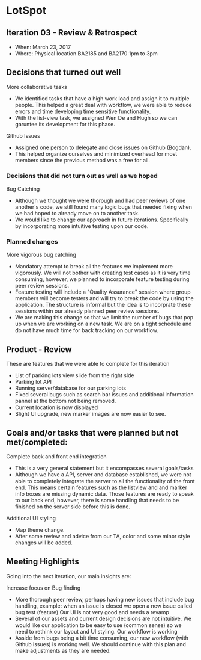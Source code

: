 # LotSpot

## Iteration 03 - Review & Retrospect

 * When: March 23, 2017
 * Where: Physical location BA2185 and BA2170 1pm to 3pm

## Decisions that turned out well

More collaborative tasks
  - We identified tasks that have a high work load and assign it to multiple people. This helped a great deal with workflow, we were able to reduce errors and time developing time sensitive functionality.
  - With the list-view task, we assigned Wen De and Hugh so we can garuntee its development for this phase.
  
Github Issues
 - Assigned one person to delegate and close issues on Github (Bogdan).
 - This helped organize ourselves and minimized overhead for most members since the previous method was a free for all.

### Decisions that did not turn out as well as we hoped

Bug Catching
 - Although we thought we were thorough and had peer reviews of one another's code, we still found many logic bugs that needed fixing when we had hoped to already move on to another task.
 - We would like to change our approach in future iterations. Specifically by incorporating more intuitive testing upon our code. 


### Planned changes

More vigorous bug catching
 - Mandatory attempt to break all the features we implement more vigorously. We will not bother with creating test cases as it is very time consuming, however, we planned to incorporate feature testing during peer review sessions.
 - Feature testing will include a "Quality Assurance" session where group members will become testers and will try to break the code by using the application. The structure is informal but the idea is to incorprate these sessions within our already planned peer review sessions.
 - We are making this change so that we limit the number of bugs that pop up when we are working on a new task. We are on a tight schedule and do not have much time for back tracking on our workflow.


## Product - Review

These are features that we were able to complete for this iteration
 - List of parking lots view slide from the right side
 - Parking lot API
 - Running server/database for our parking lots
 - Fixed several bugs such as search bar issues and additional information pannel at the bottom not being removed.
 - Current location is now displayed
 - Slight UI upgrade, new marker images are now easier to see.

## Goals and/or tasks that were planned but not met/completed:

Complete back and front end integration
 - This is a very general statement but it encompasses several goals/tasks
 - Although we have a API, server and database established, we were not able to completely integrate the server to all the functionality of the front end. This means certain features such as the listview and and marker info boxes are missing dynamic data. Those features are ready to speak to our back end, however, there is some handling that needs to be finished on the server side before this is done.
 
Additional UI styling
 - Map theme change.
 - After some review and advice from our TA, color and some minor style changes will be added.

## Meeting Highlights

Going into the next iteration, our main insights are:

Increase focus on Bug finding
 - More thorough peer review, perhaps having new issues that include bug handling, example: when an issue is closed we open a new issue called bug test (feature)
Our UI is not very good and needs a revamp
 - Several of our assets and current design decisions are not intuitive. We would like our application to be easy to use (common sense) so we need to rethink our layout and UI styling.
Our workflow is working
 - Asside from bugs being a bit time consuming, our new workflow (with Github issues) is working well. We should continue with this plan and make adjustments as they are needed.

